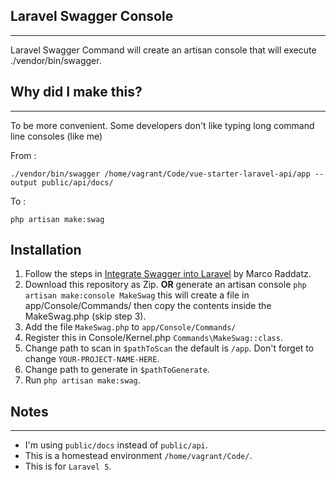 ## Laravel Swagger Console
------
Laravel Swagger Command will create an artisan console that will execute ./vendor/bin/swagger. 

## Why did I make this?
------
To be more convenient. Some developers don't like typing long command line consoles (like me)

From : 
```
./vendor/bin/swagger /home/vagrant/Code/vue-starter-laravel-api/app --output public/api/docs/
```
To : 
```
php artisan make:swag
```

## Installation

1. Follow the steps in [Integrate Swagger into Laravel](https://www.marcoraddatz.com/en/2015/07/21/integrate-swagger-into-laravel/) by Marco Raddatz.
2. Download this repository as Zip. **OR** generate an artisan console `php artisan make:console MakeSwag` this will create a file in app/Console/Commands/ then copy the contents inside the MakeSwag.php (skip step 3).
3. Add the file `MakeSwag.php` to `app/Console/Commands/`
4. Register this in Console/Kernel.php `Commands\MakeSwag::class`.
5. Change path to scan in `$pathToScan` the default is `/app`. Don't forget to change `YOUR-PROJECT-NAME-HERE`.
6. Change path to generate in `$pathToGenerate`.
7. Run `php artisan make:swag`.

## Notes
------
- I'm using `public/docs` instead of `public/api`.
- This is a homestead environment `/home/vagrant/Code/`.
- This is for `Laravel 5`.
